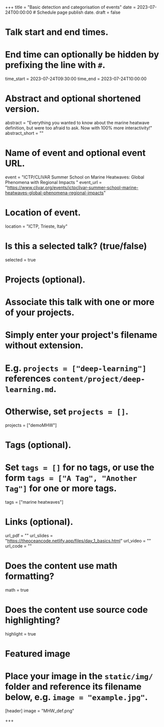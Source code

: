 +++
title = "Basic detection and categorisation of events"
date = 2023-07-24T00:00:00  # Schedule page publish date.
draft = false

# Talk start and end times.
#   End time can optionally be hidden by prefixing the line with `#`.
time_start = 2023-07-24T09:30:00
time_end = 2023-07-24T10:00:00

# Abstract and optional shortened version.
abstract = "Everything you wanted to know about the marine heatwave definition, but were too afraid to ask. Now with 100% more interactivity!"
abstract_short = ""

# Name of event and optional event URL.
event = "ICTP/CLIVAR Summer School on Marine Heatwaves: Global Phenomena with Regional Impacts "
event_url = "https://www.clivar.org/events/ictpclivar-summer-school-marine-heatwaves-global-phenomena-regional-impacts"

# Location of event.
location = "ICTP, Trieste, Italy"

# Is this a selected talk? (true/false)
selected = true

# Projects (optional).
#   Associate this talk with one or more of your projects.
#   Simply enter your project's filename without extension.
#   E.g. `projects = ["deep-learning"]` references `content/project/deep-learning.md`.
#   Otherwise, set `projects = []`.
projects = ["demoMHW"]

# Tags (optional).
#   Set `tags = []` for no tags, or use the form `tags = ["A Tag", "Another Tag"]` for one or more tags.
tags = ["marine heatwaves"]

# Links (optional).
url_pdf = ""
url_slides = "https://theoceancode.netlify.app/files/day_1_basics.html"
url_video = ""
url_code = ""

# Does the content use math formatting?
math = true

# Does the content use source code highlighting?
highlight = true

# Featured image
# Place your image in the `static/img/` folder and reference its filename below, e.g. `image = "example.jpg"`.
[header]
image = "MHW_def.png"

+++

